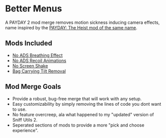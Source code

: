 # Better Menus
A PAYDAY 2 mod merge removes motion sickness inducing camera effects, name inspired by the [PAYDAY: The Heist mod of the same name](https://modworkshop.net/mod/40746).

## Mods Included
- [No ADS Breathing Effect](https://modworkshop.net/mod/21246)
- [No ADS Recoil Animations](https://modworkshop.net/mod/25619)
- [No Screen Shake](https://modworkshop.net/mod/22471)
- [Bag Carrying Tilt Removal](https://modworkshop.net/mod/16487)

## Mod Merge Goals
- Provide a robust, bug-free merge that will work with any setup.
- Easy customizability by simply removing the lines of code you dont want to use.
- No feature overcreep, ala what happened to my "updated" version of Sniff Utils 2.
- Seperated sections of mods to provide a more "pick and choose experience".